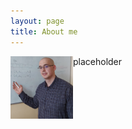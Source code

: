 ```yaml
---
layout: page
title: About me 
---
```


<img align="left" width="100" height="100" src="assets/images/profile.png">
placeholder